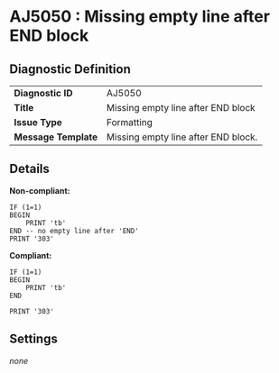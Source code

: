 # AJ5050 : Missing empty line after END block

## Diagnostic Definition

<table>
  <tr>
    <td class="header"><b>Diagnostic ID</b></td>
    <td>AJ5050</td>
  </tr>
  <tr>
    <td class="header"><b>Title</b></td>
    <td>Missing empty line after END block</td>
  </tr>
  <tr>
    <td class="header"><b>Issue Type</b></td>
    <td>Formatting</td>
  </tr>
  <tr>
    <td class="header"><b>Message Template</b></td>
    <td>Missing empty line after END block.</td>
  </tr>
  
</table>

## Details

**Non-compliant:**

```tsql
IF (1=1)
BEGIN
    PRINT 'tb'
END -- no empty line after 'END'
PRINT '303'
```

**Compliant:**

```tsql
IF (1=1)
BEGIN
    PRINT 'tb'
END

PRINT '303'
```


## Settings

*none*


